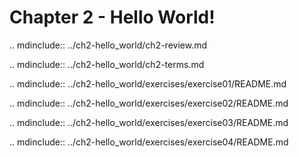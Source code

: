 # Chapter 2 - Hello World!

.. mdinclude:: ../ch2-hello_world/ch2-review.md

.. mdinclude:: ../ch2-hello_world/ch2-terms.md

.. mdinclude:: ../ch2-hello_world/exercises/exercise01/README.md

.. mdinclude:: ../ch2-hello_world/exercises/exercise02/README.md

.. mdinclude:: ../ch2-hello_world/exercises/exercise03/README.md

.. mdinclude:: ../ch2-hello_world/exercises/exercise04/README.md
